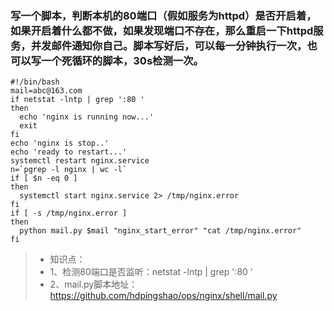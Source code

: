 ### 写一个脚本，判断本机的80端口（假如服务为httpd）是否开启着，如果开启着什么都不做，如果发现端口不存在，那么重启一下httpd服务，并发邮件通知你自己。脚本写好后，可以每一分钟执行一次，也可以写一个死循环的脚本，30s检测一次。
    #!/bin/bash
    mail=abc@163.com
    if netstat -lntp | grep ':80 '
    then
      echo 'nginx is running now...'
      exit
    fi
    echo 'nginx is stop..'
    echo 'ready to restart...'
    systemctl restart nginx.service
    n=`pgrep -l nginx | wc -l`
    if [ $n -eq 0 ]
    then
      systemctl start nginx.service 2> /tmp/nginx.error
    fi
    if [ -s /tmp/nginx.error ]
    then
      python mail.py $mail "nginx_start_error" "cat /tmp/nginx.error"
    fi

> * 知识点：
> * 1、检测80端口是否监听：netstat -lntp | grep ':80 '
> * 2、mail.py脚本地址：https://github.com/hdpingshao/ops/nginx/shell/mail.py